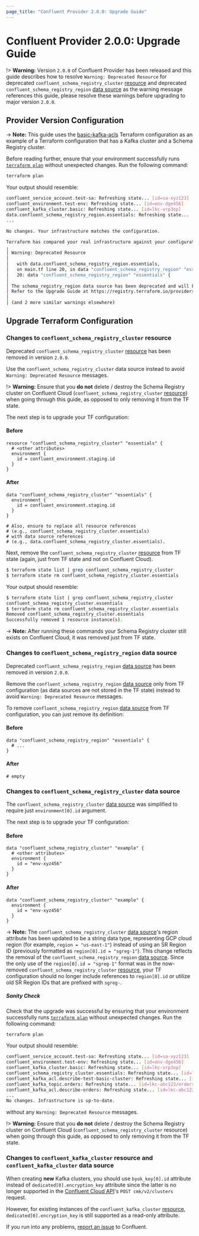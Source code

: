 ```yaml
---
page_title: "Confluent Provider 2.0.0: Upgrade Guide"
---
```

# Confluent Provider 2.0.0: Upgrade Guide

!> **Warning:** Version `2.0.0` of Confluent Provider has been released and this guide describes how to resolve `Warning: Deprecated Resource` for deprecated `confluent_schema_registry_cluster` [resource](https://registry.terraform.io/providers/confluentinc/confluent/1.83.0/docs/resources/confluent_schema_registry_cluster)  and
deprecated `confluent_schema_registry_region` [data source](https://registry.terraform.io/providers/confluentinc/confluent/1.83.0/docs/data-sources/confluent_schema_registry_region) as the warning message references this guide, please resolve these warnings before upgrading to major version `2.0.0`.

## Provider Version Configuration

-> **Note:** This guide uses the [basic-kafka-acls](https://github.com/confluentinc/terraform-provider-confluent/tree/v1.83.0/examples/configurations/basic-kafka-acls) Terraform configuration as an example of a Terraform configuration that has a Kafka cluster and a Schema Registry cluster.

Before reading further, ensure that your environment
successfully runs [`terraform plan`](https://www.terraform.io/docs/commands/plan.html)
without unexpected changes. Run the following command:
```bash
terraform plan
```
Your output should resemble:
```bash
confluent_service_account.test-sa: Refreshing state... [id=sa-xyz123]
confluent_environment.test-env: Refreshing state... [id=env-dge456]
confluent_kafka_cluster.basic: Refreshing state... [id=lkc-vrp3op]
data.confluent_schema_registry_region.essentials: Refreshing state... [id=sgreg-4]
...

No changes. Your infrastructure matches the configuration.

Terraform has compared your real infrastructure against your configuration and found no differences, so no changes are needed.
╷
│ Warning: Deprecated Resource
│ 
│   with data.confluent_schema_registry_region.essentials,
│   on main.tf line 20, in data "confluent_schema_registry_region" "essentials":
│   20: data "confluent_schema_registry_region" "essentials" {
│ 
│ The schema_registry_region data source has been deprecated and will be removed in the next major release (2.0.0). 
│ Refer to the Upgrade Guide at https://registry.terraform.io/providers/confluentinc/confluent/latest/docs/guides/version-2-upgrade for more details.
│ 
│ (and 2 more similar warnings elsewhere)
```

## Upgrade Terraform Configuration

### Changes to `confluent_schema_registry_cluster` resource

Deprecated `confluent_schema_registry_cluster`
[resource](https://registry.terraform.io/providers/confluentinc/confluent/1.83.0/docs/resources/confluent_schema_registry_cluster) has been removed in version `2.0.0`.

Use the `confluent_schema_registry_cluster` data source instead to avoid `Warning: Deprecated Resource` messages.

!> **Warning:** Ensure that you **do not** delete / destroy the Schema Registry cluster on Confluent Cloud (`confluent_schema_registry_cluster` [resource](https://registry.terraform.io/providers/confluentinc/confluent/1.83.0/docs/resources/confluent_schema_registry_cluster)) when going through this guide, as opposed to only removing it from the TF state.

The next step is to upgrade your TF configuration:

#### Before
```
resource "confluent_schema_registry_cluster" "essentials" {
  # <other attributes>
  environment {
    id = confluent_environment.staging.id
  }
}
```

#### After
```
data "confluent_schema_registry_cluster" "essentials" {
  environment {
    id = confluent_environment.staging.id
  }
}

# Also, ensure to replace all resource references 
# (e.g., confluent_schema_registry_cluster.essentials)
# with data source references 
# (e.g., data.confluent_schema_registry_cluster.essentials).
```

Next, remove the `confluent_schema_registry_cluster` [resource](https://registry.terraform.io/providers/confluentinc/confluent/1.83.0/docs/resources/confluent_schema_registry_cluster) from TF state (again, just from TF state and not on Confluent Cloud).

```bash
$ terraform state list | grep confluent_schema_registry_cluster 
$ terraform state rm confluent_schema_registry_cluster.essentials
```

Your output should resemble:
```bash
$ terraform state list | grep confluent_schema_registry_cluster 
confluent_schema_registry_cluster.essentials
$ terraform state rm confluent_schema_registry_cluster.essentials
Removed confluent_schema_registry_cluster.essentials
Successfully removed 1 resource instance(s).
```

-> **Note:** After running these commands your Schema Registry cluster still exists on Confluent Cloud, it was removed just from TF state.

### Changes to `confluent_schema_registry_region` data source

Deprecated `confluent_schema_registry_region`
[data source](https://registry.terraform.io/providers/confluentinc/confluent/1.83.0/docs/data-sources/confluent_schema_registry_region) has been removed in version `2.0.0`.

Remove the `confluent_schema_registry_region`
[data source](https://registry.terraform.io/providers/confluentinc/confluent/1.83.0/docs/data-sources/confluent_schema_registry_region) only from TF configuration (as data sources are not stored in the TF state) instead
to avoid `Warning: Deprecated Resource` messages.

To remove `confluent_schema_registry_region`
[data source](https://registry.terraform.io/providers/confluentinc/confluent/1.83.0/docs/data-sources/confluent_schema_registry_region) from TF configuration, you can just remove its definition:

#### Before
```
data "confluent_schema_registry_region" "essentials" {
  # ...
}
```

#### After
```
# empty
```

### Changes to `confluent_schema_registry_cluster` data source

The `confluent_schema_registry_cluster` [data source](https://registry.terraform.io/providers/confluentinc/confluent/1.83.0/docs/data-sources/confluent_schema_registry_cluster)
was simplified to require just `environment[0].id` argument.

The next step is to upgrade your TF configuration:

#### Before
```
data "confluent_schema_registry_cluster" "example" {
  # <other attributes>
  environment {
    id = "env-xyz456"
  }
}
```

#### After
```
data "confluent_schema_registry_cluster" "example" {
  environment {
    id = "env-xyz456"
  }
}
```

-> **Note:** The `confluent_schema_registry_cluster` [data source](https://registry.terraform.io/providers/confluentinc/confluent/1.83.0/docs/data-sources/confluent_schema_registry_cluster)'s
region attribute has been updated to be a string data type, representing GCP cloud region (for example, `region = "us-east-1"`) instead of
using an SR Region ID (previously formatted as `region[0].id = "sgreg-1"`).
This change reflects the removal of the `confluent_schema_registry_region`
[data source](https://registry.terraform.io/providers/confluentinc/confluent/1.83.0/docs/data-sources/confluent_schema_registry_region).
Since the only use of the `region[0].id = "sgreg-1"` format was in the now-removed `confluent_schema_registry_cluster`
[resource](https://registry.terraform.io/providers/confluentinc/confluent/1.83.0/docs/resources/confluent_schema_registry_cluster), your TF configuration should no longer include references to `region[0].id` or utilize old SR Region IDs that are prefixed with `sgreg-`.

##### Sanity Check

Check that the upgrade was successful by ensuring that your environment
successfully runs [`terraform plan`](https://www.terraform.io/docs/commands/plan.html)
without unexpected changes. Run the following command:
```bash
terraform plan
```
Your output should resemble:
```bash
confluent_service_account.test-sa: Refreshing state... [id=sa-xyz123]
confluent_environment.test-env: Refreshing state... [id=env-dge456]
confluent_kafka_cluster.basic: Refreshing state... [id=lkc-vrp3op]
confluent_schema_registry_cluster.essentials: Refreshing state... [id=lsrc-abc123]
confluent_kafka_acl.describe-test-basic-cluster: Refreshing state... [id=lkc-abc123/CLUSTER#kafka-cluster#LITERAL#User:sa-xyz123#*#DESCRIBE#ALLOW]
confluent_kafka_topic.orders: Refreshing state... [id=lkc-abc123/orders]
confluent_kafka_acl.describe-orders: Refreshing state... [id=lkc-abc123/TOPIC#orders#LITERAL#User:sa-xyz123#*#DESCRIBE#ALLOW]
...
No changes. Infrastructure is up-to-date.
```

without any `Warning: Deprecated Resource` messages.

!> **Warning:** Ensure that you **do not** delete / destroy the Schema Registry cluster on Confluent Cloud (`confluent_schema_registry_cluster` resource) when going through this guide, as opposed to only removing it from the TF state.

### Changes to `confluent_kafka_cluster` resource and `confluent_kafka_cluster` data source

When creating **new** Kafka clusters, you should use `byok_key[0].id` attribute instead of `dedicated[0].encryption_key` attribute 
since the latter is no longer supported in the [Confluent Cloud API](https://docs.confluent.io/cloud/current/api.html#tag/Clusters-(cmkv2))'s `POST cmk/v2/clusters` request.

However, for existing instances of the `confluent_kafka_cluster` [resource](https://registry.terraform.io/providers/confluentinc/confluent/1.83.0/docs/resources/confluent_kafka_cluster), `dedicated[0].encryption_key` is still supported as a read-only attribute.

If you run into any problems, [report an issue](https://github.com/confluentinc/terraform-provider-confluent/issues) to Confluent.
